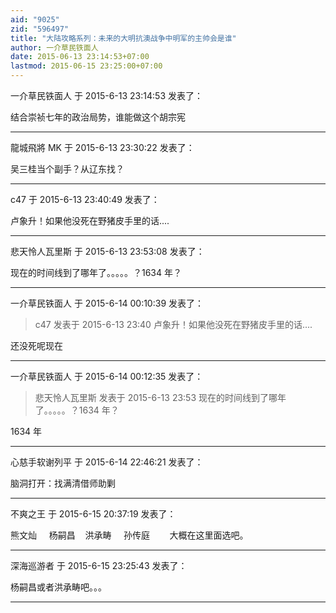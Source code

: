 ```yaml
---
aid: "9025"
zid: "596497"
title: "大陆攻略系列：未来的大明抗澳战争中明军的主帅会是谁"
author: 一介草民铁面人
date: 2015-06-13 23:14:53+07:00
lastmod: 2015-06-15 23:25:00+07:00
---
```


一介草民铁面人 于 2015-6-13 23:14:53 发表了：

结合崇祯七年的政治局势，谁能做这个胡宗宪

---

龍城飛將 MK 于 2015-6-13 23:30:22 发表了：

吴三桂当个副手？从辽东找？

---

c47 于 2015-6-13 23:40:49 发表了：

卢象升！如果他没死在野猪皮手里的话....

---

悲天怜人瓦里斯 于 2015-6-13 23:53:08 发表了：

现在的时间线到了哪年了。。。。。？1634 年？

---

一介草民铁面人 于 2015-6-14 00:10:39 发表了：

> c47 发表于 2015-6-13 23:40 卢象升！如果他没死在野猪皮手里的话....

还没死呢现在

---

一介草民铁面人 于 2015-6-14 00:12:35 发表了：

> 悲天怜人瓦里斯 发表于 2015-6-13 23:53 现在的时间线到了哪年了。。。。。？1634 年？

1634 年

---

心慈手软谢列平 于 2015-6-14 22:46:21 发表了：

脑洞打开：找满清借师助剿

---

不爽之王 于 2015-6-15 20:37:19 发表了：

熊文灿     杨嗣昌    洪承畴     孙传庭        大概在这里面选吧。

---

深海巡游者 于 2015-6-15 23:25:43 发表了：

杨嗣昌或者洪承畴吧。。。

---
